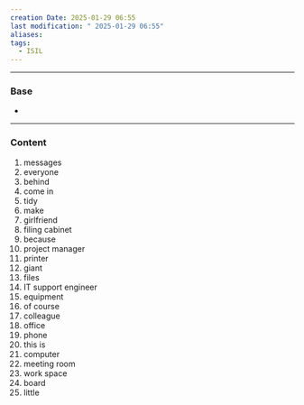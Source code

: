 ```yaml
---
creation Date: 2025-01-29 06:55
last modification: " 2025-01-29 06:55"
aliases: 
tags:
  - ISIL
---
```

___
### Base
- 
___
### Content

1. messages
2. everyone
3. behind
4. come in
5. tidy
6. make
7. girlfriend
8. filing cabinet
9. because
10. project manager
11. printer
12. giant
13. files
14. IT support engineer
15. equipment
16. of course
17. colleague
18. office
19. phone
20. this is
21. computer
22. meeting room
23. work space
24. board
25. little

